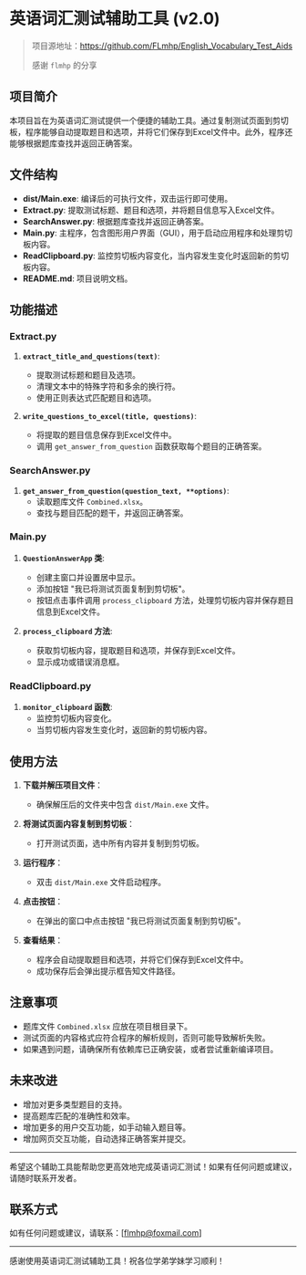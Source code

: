 # 英语词汇测试辅助工具 (v2.0)

> 项目源地址：https://github.com/FLmhp/English_Vocabulary_Test_Aids
>
> 感谢 `flmhp` 的分享

## 项目简介

本项目旨在为英语词汇测试提供一个便捷的辅助工具。通过复制测试页面到剪切板，程序能够自动提取题目和选项，并将它们保存到Excel文件中。此外，程序还能够根据题库查找并返回正确答案。

## 文件结构

- **dist/Main.exe**: 编译后的可执行文件，双击运行即可使用。
- **Extract.py**: 提取测试标题、题目和选项，并将题目信息写入Excel文件。
- **SearchAnswer.py**: 根据题库查找并返回正确答案。
- **Main.py**: 主程序，包含图形用户界面（GUI），用于启动应用程序和处理剪切板内容。
- **ReadClipboard.py**: 监控剪切板内容变化，当内容发生变化时返回新的剪切板内容。
- **README.md**: 项目说明文档。

## 功能描述

### Extract.py

1. **`extract_title_and_questions(text)`**:

   - 提取测试标题和题目及选项。
   - 清理文本中的特殊字符和多余的换行符。
   - 使用正则表达式匹配题目和选项。
2. **`write_questions_to_excel(title, questions)`**:

   - 将提取的题目信息保存到Excel文件中。
   - 调用 `get_answer_from_question` 函数获取每个题目的正确答案。

### SearchAnswer.py

1. **`get_answer_from_question(question_text, **options)`**:
   - 读取题库文件 `Combined.xlsx`。
   - 查找与题目匹配的题干，并返回正确答案。

### Main.py

1. **`QuestionAnswerApp` 类**:

   - 创建主窗口并设置居中显示。
   - 添加按钮 "我已将测试页面复制到剪切板"。
   - 按钮点击事件调用 `process_clipboard` 方法，处理剪切板内容并保存题目信息到Excel文件。
2. **`process_clipboard` 方法**:

   - 获取剪切板内容，提取题目和选项，并保存到Excel文件。
   - 显示成功或错误消息框。

### ReadClipboard.py

1. **`monitor_clipboard` 函数**:
   - 监控剪切板内容变化。
   - 当剪切板内容发生变化时，返回新的剪切板内容。

## 使用方法

1. **下载并解压项目文件**：

   - 确保解压后的文件夹中包含 `dist/Main.exe` 文件。
2. **将测试页面内容复制到剪切板**：

   - 打开测试页面，选中所有内容并复制到剪切板。
3. **运行程序**：

   - 双击 `dist/Main.exe` 文件启动程序。
4. **点击按钮**：

   - 在弹出的窗口中点击按钮 "我已将测试页面复制到剪切板"。
5. **查看结果**：

   - 程序会自动提取题目和选项，并将它们保存到Excel文件中。
   - 成功保存后会弹出提示框告知文件路径。

## 注意事项

- 题库文件 `Combined.xlsx` 应放在项目根目录下。
- 测试页面的内容格式应符合程序的解析规则，否则可能导致解析失败。
- 如果遇到问题，请确保所有依赖库已正确安装，或者尝试重新编译项目。

## 未来改进

- 增加对更多类型题目的支持。
- 提高题库匹配的准确性和效率。
- 增加更多的用户交互功能，如手动输入题目等。
- 增加网页交互功能，自动选择正确答案并提交。

---

希望这个辅助工具能帮助您更高效地完成英语词汇测试！如果有任何问题或建议，请随时联系开发者。

## 联系方式

如有任何问题或建议，请联系：[flmhp@foxmail.com]

---

感谢使用英语词汇测试辅助工具！祝各位学弟学妹学习顺利！
